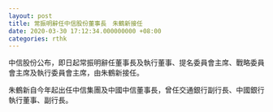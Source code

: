 ```yaml
---
layout: post
title: 常振明辭任中信股份董事長　朱鶴新接任
date: 2020-03-30 17:12:34.000000000 +08:00
categories: rthk
---
```


中信股份公布，即日起常振明辭任董事長及執行董事、提名委員會主席、戰略委員會主席及執行委員會主席，由朱鶴新接任。

朱鶴新自今年起出任中信集團及中國中信董事長，曾任交通銀行副行長、中國銀行執行董事、副行長。
